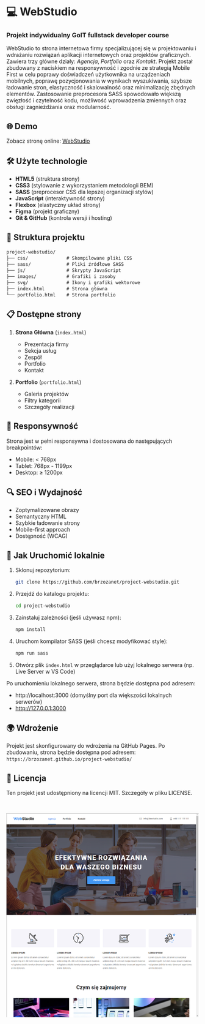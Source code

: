 # 💻 WebStudio

### Projekt indywidualny GoIT fullstack developer course

WebStudio to strona internetowa firmy specjalizującej się w projektowaniu i wdrażaniu rozwiązań aplikacji internetowych oraz projektów graficznych. Zawiera trzy główne działy: _Agencja_, _Portfolio_ oraz _Kontakt_. Projekt został zbudowany z naciskiem na responsywność i zgodnie ze strategią Mobile First w celu poprawy doświadczeń użytkownika na urządzeniach mobilnych, poprawę pozycjonowania w wynikach wyszukiwania, szybsze ładowanie stron, elastyczność i skalowalność oraz minimalizację zbędnych elementów. Zastosowanie preprocesora SASS spowodowało większą zwięzłość i czytelność kodu, możliwość wprowadzenia zmiennych oraz obsługi zagnieżdżania oraz modularność.

## 🌐 Demo

Zobacz stronę online: [WebStudio](https://brzozanet.github.io/project-webstudio/)

## 🛠️ Użyte technologie

- **HTML5** (struktura strony)
- **CSS3** (stylowanie z wykorzystaniem metodologii BEM)
- **SASS** (preprocesor CSS dla lepszej organizacji stylów)
- **JavaScript** (interaktywność strony)
- **Flexbox** (elastyczny układ strony)
- **Figma** (projekt graficzny)
- **Git & GitHub** (kontrola wersji i hosting)

## 📁 Struktura projektu

```
project-webstudio/
├── css/              # Skompilowane pliki CSS
├── sass/             # Pliki źródłowe SASS
├── js/               # Skrypty JavaScript
├── images/           # Grafiki i zasoby
├── svg/              # Ikony i grafiki wektorowe
├── index.html        # Strona główna
└── portfolio.html    # Strona portfolio
```

## 📋 Dostępne strony

1. **Strona Główna** (`index.html`)

   - Prezentacja firmy
   - Sekcja usług
   - Zespół
   - Portfolio
   - Kontakt

2. **Portfolio** (`portfolio.html`)
   - Galeria projektów
   - Filtry kategorii
   - Szczegóły realizacji

## 📱 Responsywność

Strona jest w pełni responsywna i dostosowana do następujących breakpointów:

- Mobile: < 768px
- Tablet: 768px - 1199px
- Desktop: ≥ 1200px

## 🔍 SEO i Wydajność

- Zoptymalizowane obrazy
- Semantyczny HTML
- Szybkie ładowanie strony
- Mobile-first approach
- Dostępność (WCAG)

## 🚀 Jak Uruchomić lokalnie

1. Sklonuj repozytorium:

   ```bash
   git clone https://github.com/brzozanet/project-webstudio.git
   ```

2. Przejdź do katalogu projektu:

   ```bash
   cd project-webstudio
   ```

3. Zainstaluj zależności (jeśli używasz npm):

   ```bash
   npm install
   ```

4. Uruchom kompilator SASS (jeśli chcesz modyfikować style):

   ```bash
   npm run sass
   ```

5. Otwórz plik `index.html` w przeglądarce lub użyj lokalnego serwera (np. Live Server w VS Code)

Po uruchomieniu lokalnego serwera, strona będzie dostępna pod adresem:

- http://localhost:3000 (domyślny port dla większości lokalnych serwerów)
- http://127.0.0.1:3000

## 🌍 Wdrożenie

Projekt jest skonfigurowany do wdrożenia na GitHub Pages. Po zbudowaniu, strona będzie dostępna pod adresem:
`https://brzozanet.github.io/project-webstudio/`

## 📄 Licencja

Ten projekt jest udostępniony na licencji MIT. Szczegóły w pliku LICENSE.

<br>

![Screenshot App](https://raw.githubusercontent.com/brzozanet/project-webstudio/main/images/gh-cover-goit-markup.png)
